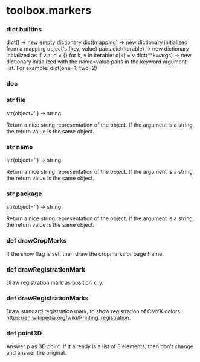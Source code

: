 # toolbox.markers

### dict __builtins__
dict() -> new empty dictionary
dict(mapping) -> new dictionary initialized from a mapping object's
(key, value) pairs
dict(iterable) -> new dictionary initialized as if via:
d = {}
for k, v in iterable:
d[k] = v
dict(**kwargs) -> new dictionary initialized with the name=value pairs
in the keyword argument list.  For example:  dict(one=1, two=2)
### __doc__
### str __file__
str(object='') -> string

Return a nice string representation of the object.
If the argument is a string, the return value is the same object.
### str __name__
str(object='') -> string

Return a nice string representation of the object.
If the argument is a string, the return value is the same object.
### str __package__
str(object='') -> string

Return a nice string representation of the object.
If the argument is a string, the return value is the same object.
### def drawCropMarks
If the show flag is set, then draw the cropmarks or page frame.
### def drawRegistrationMark
Draw registration mark as position x, y.
### def drawRegistrationMarks
Draw standard registration mark, to show registration of CMYK colors.
https://en.wikipedia.org/wiki/Printing_registration.
### def point3D
Answer p as 3D point. If it already is a list of 3 elements, then don't change
and answer the original.
